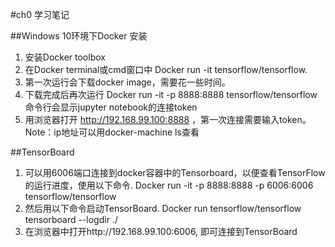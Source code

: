 #ch0 学习笔记

##Windows 10环境下Docker 安装
1. 安装Docker toolbox
2. 在Docker terminal或cmd窗口中
  Docker run -it tensorflow/tensorflow.
3. 第一次运行会下载docker image，需要花一些时间。
4. 下载完成后再次运行
  Docker run -it -p 8888:8888 tensorflow/tensorflow
  命令行会显示jupyter notebook的连接token
5. 用浏览器打开 http://192.168.99.100:8888 ，第一次连接需要输入token。
    Note：ip地址可以用docker-machine ls查看

##TensorBoard
1. 可以用6006端口连接到docker容器中的Tensorboard，以便查看TensorFlow的运行进度，使用以下命令.
    Docker run -it -p 8888:8888 -p 6006:6006 tensorflow/tensorflow
2. 然后用以下命令启动TensorBoard.
    Docker run tensorflow/tensorflow tensorboard --logdir ./
3. 在浏览器中打开http://192.168.99.100:6006, 即可连接到TensorBoard
